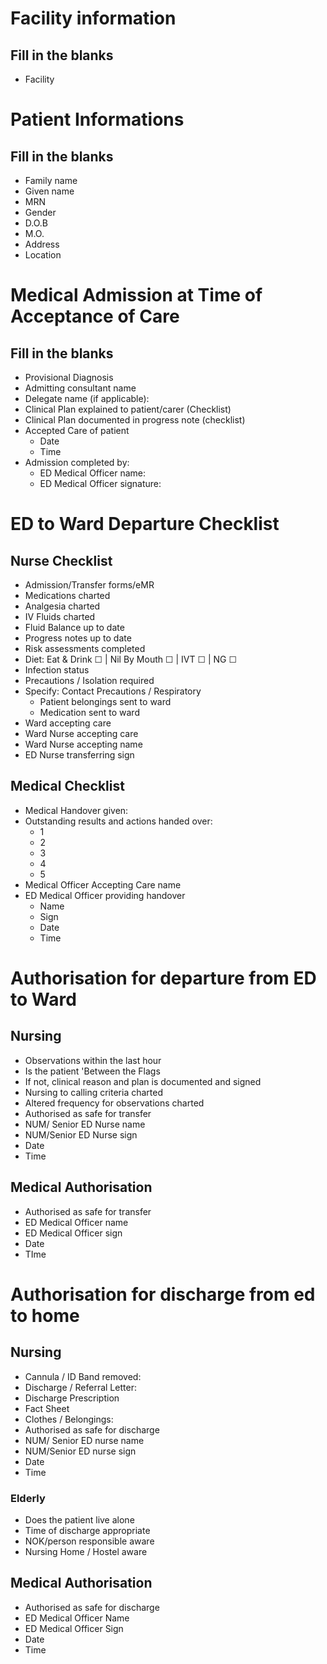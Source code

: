 # Facility information

## Fill in the blanks

- Facility

# Patient Informations

## Fill in the blanks

- Family name
- Given name
- MRN
- Gender
- D.O.B
- M.O.
- Address
- Location

# Medical Admission at Time of Acceptance of Care

## Fill in the blanks

- Provisional Diagnosis
- Admitting consultant name
- Delegate name (if applicable):
- Clinical Plan explained to patient/carer (Checklist)
- Clinical Plan documented in progress note (checklist)
- Accepted Care of patient
  - Date
  - Time
- Admission completed by:
  - ED Medical Officer name:
  - ED Medical Officer signature:

# ED to Ward Departure Checklist

## Nurse Checklist

- Admission/Transfer forms/eMR
- Medications charted
- Analgesia charted
- IV Fluids charted
- Fluid Balance up to date
- Progress notes up to date
- Risk assessments completed
- Diet: Eat & Drink ☐ | Nil By Mouth ☐ | IVT ☐ | NG ☐
- Infection status
- Precautions / Isolation required
- Specify: Contact Precautions / Respiratory
  - Patient belongings sent to ward
  - Medication sent to ward
- Ward accepting care
- Ward Nurse accepting care
- Ward Nurse accepting name
- ED Nurse transferring sign

## Medical Checklist

- Medical Handover given:
- Outstanding results and actions handed over:
  - 1
  - 2
  - 3
  - 4
  - 5
- Medical Officer Accepting Care name
- ED Medical Officer providing handover
  - Name
  - Sign
  - Date
  - Time

# Authorisation for departure from ED to Ward

## Nursing

- Observations within the last hour
- Is the patient 'Between the Flags
- If not, clinical reason and plan is documented and signed
- Nursing to calling criteria charted
- Altered frequency for observations charted
- Authorised as safe for transfer
- NUM/ Senior ED Nurse name
- NUM/Senior ED Nurse sign
- Date
- Time

## Medical Authorisation

- Authorised as safe for transfer
- ED Medical Officer name
- ED Medical Officer sign
- Date
- TIme

# Authorisation for discharge from ed to home

## Nursing

- Cannula / ID Band removed:
- Discharge / Referral Letter:
- Discharge Prescription
- Fact Sheet
- Clothes / Belongings:
- Authorised as safe for discharge
- NUM/ Senior ED nurse name
- NUM/Senior ED nurse sign
- Date
- Time

### Elderly

- Does the patient live alone
- Time of discharge appropriate
- NOK/person responsible aware
- Nursing Home / Hostel aware

## Medical Authorisation

- Authorised as safe for discharge
- ED Medical Officer Name
- ED Medical Officer Sign
- Date
- Time
